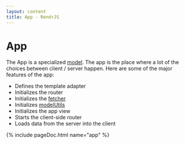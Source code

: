 ```yaml
---
layout: content
title: App - RendrJS
---
```


# App

The App is a specialized [model](/model).  The app is the place where a lot of the choices between client / server happen. Here are some of the major features of the app:

- Defines the template adapter
- Initializes the router
- Initializes the [fetcher](/fetcher)
- Initializes [modelUtils](/model-utils)
- Initializes the app view
- Starts the client-side router
- Loads data from the server into the client

{% include pageDoc.html name="app" %}

